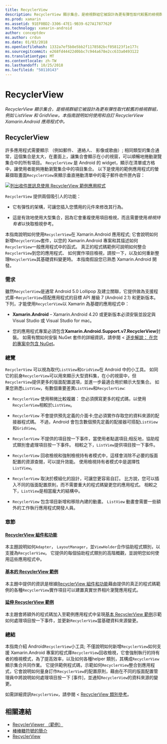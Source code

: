 ```yaml
---
title: RecyclerView
description: RecyclerView 顯示集合，是檢視群組它被設計為更有彈性取代較舊的檢視群組，例如 ListView 和 GridView。  本指南說明如何使用和自訂 RecyclerView Xamarin.Android 應用程式中。
ms.prod: xamarin
ms.assetid: 91EF0BD2-3306-47E1-9B39-627A1787762F
ms.technology: xamarin-android
author: conceptdev
ms.author: crdun
ms.date: 01/03/2018
ms.openlocfilehash: 1332a7ef5b8e5bb2f1178582bcf058123f1e177c
ms.sourcegitcommit: e268fd44422d0bbc7c944a678e2cc633a0493122
ms.translationtype: MT
ms.contentlocale: zh-TW
ms.lasthandoff: 10/25/2018
ms.locfileid: "50110143"
---
```

# <a name="recyclerview"></a>RecyclerView

_RecyclerView 顯示集合，是檢視群組它被設計為更有彈性取代較舊的檢視群組，例如 ListView 和 GridView。本指南說明如何使用和自訂 RecyclerView Xamarin.Android 應用程式中。_

## <a name="recyclerview"></a>RecyclerView

許多應用程式需要顯示 （例如郵件、 連絡人、 影像或歌曲）; 相同類型的集合通常，這個集合是太大，在畫面上，讓集合會顯示在小的視窗，可以順暢地捲動瀏覽集合中的所有項目。
`RecyclerView` 是 Android 的 widget，顯示在清單或方格中，讓使用者能夠捲動瀏覽集合中的項目集合。 以下是使用的範例應用程式的螢幕擷取畫面`RecyclerView`來顯示垂直捲動清單中的電子郵件收件匣內容：

[![列出收件匣訊息使用 RecyclerView 範例應用程式](images/01-recyclerview-example-sml.png)](images/01-recyclerview-example.png#lightbox)

`RecyclerView` 提供兩個吸引人的功能：

-  它有彈性的架構，可讓您插入您慣用的元件來修改其行為。

-  這是有效地使用大型集合，因為它會重複使用項目檢視，而且需要使用*檢視持有者*以快取檢視參考。

本指南說明如何使用`RecyclerView`在 Xamarin.Android 應用程式; 它會說明如何新增`RecyclerView`套件，以您的 Xamarin.Android 專案和其描述如何`RecyclerView`一般應用程式中的函式。 真正的程式碼範例可說明如何整合`RecyclerView`到您的應用程式、 如何實作項目檢視，請按一下，以及如何重新整理`RecyclerView`其基礎資料變更時。 本指南假設您已熟悉 Xamarin.Android 開發。


### <a name="requirements"></a>需求

雖然`RecyclerView`是通常 Android 5.0 Lollipop 及建立關聯，它提供做為支援程式庫&ndash;`RecyclerView`搭配應用程式的目標 API 層級 7 (Android 2.1) 和更新版本。 下列，才能使用`RecyclerView`以 Xamarin 為基礎的應用程式中：

-  **Xamarin.Android** &ndash; Xamarin.Android 4.20 或更新版本必須安裝並設定與 Visual Studio 或 Visual Studio for mac。

-  您的應用程式專案必須包含**Xamarin.Android.Support.v7.RecyclerView**封裝。 如需有關如何安裝 NuGet 套件的詳細資訊，請參閱 <<c0> [ 逐步解說： 在您的專案中包含 NuGet](https://docs.microsoft.com/visualstudio/mac/nuget-walkthrough)。


### <a name="overview"></a>總覽

`RecyclerView` 可以視為取代`ListView`和`GridView`在 Android 中的小工具。 如同它的前身`RecyclerView`可以用來顯示大型資料集，在小的視窗中，但`RecyclerView`提供更多的版面配置選項，並進一步最適合用於顯示大型集合。 如果您熟悉`ListView`，有數個重要差異`ListView`和`RecyclerView`:

-   `RecyclerView` 使用稍微比較複雜： 您必須撰寫更多的程式碼，以使用`RecyclerView`相較於`ListView`。

-   `RecyclerView` 不會提供預先定義的介面卡;您必須實作存取您的資料來源的配接器程式碼。 不過，Android 會包含數個預先定義的配接器可搭配`ListView`和`GridView`。

-   `RecyclerView` 不提供的項目按一下事件，當使用者點選項目;相反地，協助程式類別會處理項目按一下事件。 相較之下，`ListView`提供項目按一下事件。

-   `RecyclerView` 回收檢視和強制檢視持有者模式中，這樣會消除不必要的版面配置的資源查閱，可以提升效能。 使用檢視持有者模式中是選擇性`ListView`。

-   `RecyclerView` 取決於模組化的設計，可讓您更容易自訂。 比方說，您可以插入不同的版面配置原則，而不需要重大的程式碼變更您的應用程式。
    相較之下，`ListView`是相當龐大的結構中。

-   `RecyclerView` 包含項目新增和移除內建的動畫。 `ListView` 動畫會需要一些額外的工作執行應用程式開發人員。


### <a name="sections"></a>章節

#### <a name="recyclerview-parts-and-functionalityandroiduser-interfacelayoutsrecycler-viewparts-and-functionalitymd"></a>[RecyclerView 組件和功能](~/android/user-interface/layouts/recycler-view/parts-and-functionality.md)

本主題說明如何`Adapter`， `LayoutManager`，並`ViewHolder`合作協助程式類別，以支援為`RecyclerView`。
它提供的每個協助程式類別的高階概觀，並說明您如何使用這些應用程式中。

#### <a name="a-basic-recyclerview-exampleandroiduser-interfacelayoutsrecycler-viewrecyclerview-examplemd"></a>[基本的 RecyclerView 範例](~/android/user-interface/layouts/recycler-view/recyclerview-example.md)

本主題中提供的資訊是根據[RecyclerView 組件和功能](~/android/user-interface/layouts/recycler-view/parts-and-functionality.md)藉由提供的真正的程式碼範例的各種`RecyclerView`實作項目可以建置真實世界相片瀏覽應用程式。

#### <a name="extending-the-recyclerview-exampleandroiduser-interfacelayoutsrecycler-viewextending-the-examplemd"></a>[延伸 RecyclerView 範例](~/android/user-interface/layouts/recycler-view/extending-the-example.md)

本主題會將額外的程式碼加入至範例應用程式中呈現[基本 RecyclerView 範例](~/android/user-interface/layouts/recycler-view/recyclerview-example.md)示範如何處理項目按一下事件，並更新`RecyclerView`當基礎資料來源變更。


### <a name="summary"></a>總結

本指南介紹 Android`RecyclerView`小工具; 不僅說明如何新增`RecyclerView`如何支援 Xamarin.Android 專案的程式庫`RecyclerView`回收檢視，它會強制執行的持有者的檢視模式，為了提高效率，以及如何各種helper 類別，其構成`RecyclerView`顯示集合共同作業。 它提供範例程式碼，示範如何`RecyclerView`整合到應用程式，它會說明如何量身訂作`RecyclerView`的配置原則，藉由在不同的版面配置管理員中將說明如何處理項目按一下 [事件]，並通知`RecyclerView`的資料來源的變更。

如需詳細資訊`RecyclerView`，請參閱 < [RecyclerView 類別參考](https://developer.android.com/reference/android/support/v7/widget/RecyclerView.html)。


## <a name="related-links"></a>相關連結

- [RecyclerViewer （範例）](https://developer.xamarin.com/samples/monodroid/android5.0/RecyclerViewer)
- [棒棒糖符號的簡介](~/android/platform/lollipop.md)
- [RecyclerView](https://developer.android.com/reference/android/support/v7/widget/RecyclerView.html)
